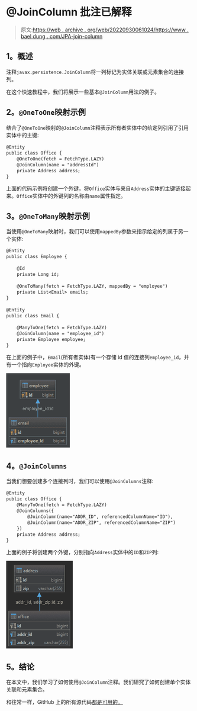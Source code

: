 # @JoinColumn 批注已解释

> 原文:[https://web . archive . org/web/20220930061024/https://www . bael dung . com/JPA-join-column](https://web.archive.org/web/20220930061024/https://www.baeldung.com/jpa-join-column)

## **1。概述**

注释`javax.persistence.JoinColumn`将一列标记为实体关联或元素集合的连接列。

在这个快速教程中，我们将展示一些基本`@JoinColumn`用法的例子。

## **2。`@OneToOne`映射示例**

结合了`@OneToOne`映射的`@JoinColumn`注释表示所有者实体中的给定列引用了引用实体中的主键:

```
@Entity
public class Office {
    @OneToOne(fetch = FetchType.LAZY)
    @JoinColumn(name = "addressId")
    private Address address;
}
```

上面的代码示例将创建一个外键，将`Office`实体与来自`Address`实体的主键链接起来。`Office`实体中的外键列的名称由`name`属性指定。

## **3。`@OneToMany`映射示例**

当使用`@OneToMany`映射时，我们可以使用`mappedBy`参数来指示给定的列属于另一个实体:

```
@Entity
public class Employee {

    @Id
    private Long id;

    @OneToMany(fetch = FetchType.LAZY, mappedBy = "employee")
    private List<Email> emails;
}

@Entity
public class Email {

    @ManyToOne(fetch = FetchType.LAZY)
    @JoinColumn(name = "employee_id")
    private Employee employee;
}
```

在上面的例子中，`Email`(所有者实体)有一个存储 id 值的连接列`employee_id`，并有一个指向`Employee`实体的外键。

[![joincol1](img/f6ba5c8cb55dcd0873240e16a1897be9.png)](/web/20220626073216/https://www.baeldung.com/wp-content/uploads/2018/08/joincol1.png)

## **4。`@JoinColumns`**

当我们想要创建多个连接列时，我们可以使用`@JoinColumns`注释:

```
@Entity
public class Office {
    @ManyToOne(fetch = FetchType.LAZY)
    @JoinColumns({
        @JoinColumn(name="ADDR_ID", referencedColumnName="ID"),
        @JoinColumn(name="ADDR_ZIP", referencedColumnName="ZIP")
    })
    private Address address;
} 
```

上面的例子将创建两个外键，分别指向`Address`实体中的`ID`和`ZIP`列:

[![joincol2](img/4b67be382d5fe331b32bafba523efdfd.png)](/web/20220626073216/https://www.baeldung.com/wp-content/uploads/2018/08/joincol2.png)

## **5。结论**

在本文中，我们学习了如何使用`@JoinColumn`注释。我们研究了如何创建单个实体关联和元素集合。

和往常一样，GitHub 上的所有源代码[都是可用的。](https://web.archive.org/web/20220626073216/https://github.com/eugenp/tutorials/tree/master/persistence-modules/hibernate-annotations)